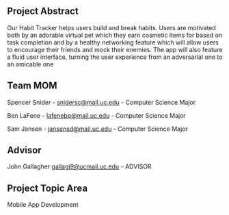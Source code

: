## Project Abstract

Our Habit Tracker helps users build and break habits. Users are motivated both by an adorable virtual pet which they earn cosmetic items for based on task completion and by a healthy networking feature which will allow users to encourage their friends and mock their enemies. The app will also feature a fluid user interface, turning the user experience from an adversarial one to an amicable one

## Team MOM 

Spencer Snider - snidersc@mail.uc.edu - Computer Science Major

Ben LaFene - lafenebp@mail.uc.edu - Computer Science Major

Sam Jansen - jansensd@mail.uc.edu - Computer Science Major 

## Advisor

John Gallagher gallagj9@ucmail.uc.edu - ADVISOR

## Project Topic Area 

Mobile App Development 
